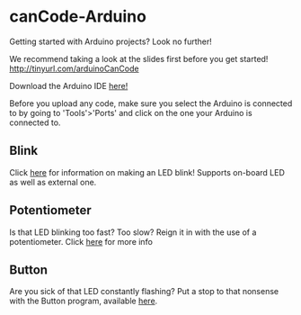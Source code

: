 # canCode-Arduino
Getting started with Arduino projects? Look no further!

We recommend taking a look at the slides first before you get started! 
http://tinyurl.com/arduinoCanCode

Download the Arduino IDE [here!](https://www.arduino.cc/en/main/software)

Before you upload any code, make sure you select the Arduino is connected to by going to 'Tools'>'Ports' and
click on the one your Arduino is connected to.

## Blink
Click [here](https://github.com/mitchpehora/canCode-Arduino/tree/master/blink) for information on making an LED blink! Supports on-board LED as well as external one.

## Potentiometer
Is that LED blinking too fast? Too slow? Reign it in with the use of a potentiometer. Click [here](https://github.com/mitchpehora/canCode-Arduino/tree/master/Potentiometer) for more info


## Button
Are you sick of that LED constantly flashing? Put a stop to that nonsense with the Button program, available [here](https://github.com/mitchpehora/canCode-Arduino/tree/master/Button).
